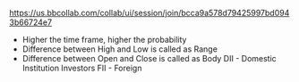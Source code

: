 https://us.bbcollab.com/collab/ui/session/join/bcca9a578d79425997bd0943b66724e7

- Higher the time frame, higher the probability
- Difference between High and Low is called as Range
- Difference between Open and Close is called as Body
DII - Domestic Institution Investors
FII - Foreign

<!--stackedit_data:
eyJoaXN0b3J5IjpbNTIyNjIxMjY3XX0=
-->